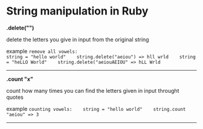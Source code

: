 # String manipulation in Ruby

**.delete("")**

delete the letters you give in input from the original string

example 
`remove all vowels:`  
`string = "hello world"   
string.delete("aeiou") => hll wrld   
string = "heLLO World"   
string.delete("aeiouAEIOU" => hLL Wrld`  

-----------------------------

**.count "x"**

count how many times you can find the letters given in input throught quotes

 example
`counting vowels:   
string = "hello world"   
string.count "aeiou" => 3`  

---------------------------------

